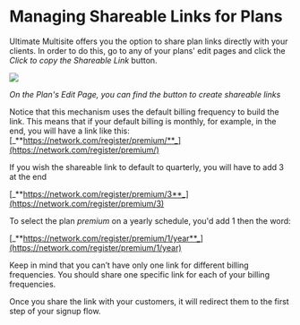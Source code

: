 # Managing Shareable Links for Plans

Ultimate Multisite offers you the option to share plan links directly with your clients. In order to do this, go to any of your plans' edit pages and click the _Click to copy the Shareable Link_ button.

![](https://wp-ultimo-space.fra1.cdn.digitaloceanspaces.com/hs-file-2DJoMvapXh.png)

_On the Plan's Edit Page, you can find the button to create shareable links_

Notice that this mechanism uses the default billing frequency to build the link. This means that if your default billing is monthly, for example, in the end, you will have a link like this: [_**https://network.com/register/premium/**_](https://network.com/register/premium/)

If you wish the shareable link to default to quarterly, you will have to add 3 at the end

[_**https://network.com/register/premium/3**_](https://network.com/register/premium/3)

To select the plan _premium_ on a yearly schedule, you'd add 1 then the word:

[_**https://network.com/register/premium/1/year**_](https://network.com/register/premium/1/year)

Keep in mind that you can’t have only one link for different billing frequencies. You should share one specific link for each of your billing frequencies.

Once you share the link with your customers, it will redirect them to the first step of your signup flow.
